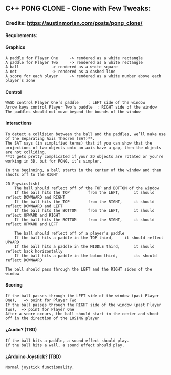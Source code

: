 ## C++ PONG CLONE - Clone with Few Tweaks:
### Credits: https://austinmorlan.com/posts/pong_clone/
#### Requirements:
#### Graphics
	A paddle for Player One		-> rendered as a white rectangle
	A paddle for Player Two		-> rendered as a white rectangle
	A ball				-> rendered as a white square
	A net				-> rendered as a dashed line
	A score for each player		-> rendered as a white number above each player’s zone

#### Control
	WASD control Player One’s paddle	: LEFT side of the window
	Arrow keys control Player Two’s paddle	: RIGHT side of the window
	The paddles should not move beyond the bounds of the window

#### Interactions
	To detect a collision between the ball and the paddles, we’ll make use of the Separating Axis Theorem (SAT)**. 
	The SAT says (in simplified terms) that if you can show that the projections of two objects onto an axis have a gap, then the objects are not colliding.
	**It gets pretty complicated if your 2D objects are rotated or you’re working in 3D, but for PONG, it’s simpler.

	In the beginning, a ball starts in the center of the window and then shoots off to the RIGHT

	2D Physics(ish)
		The ball should reflect off of the TOP and BOTTOM of the window
		If the ball hits the TOP		from the LEFT,		it should reflect DOWNWARD and RIGHT
		If the ball hits the TOP		from the RIGHT,		it should reflect DOWNWARD and LEFT
		If the ball hits the BOTTOM		from the LEFT,		it should reflect UPWARD and RIGHT
		If the ball hits the BOTTOM		from the RIGHT,		it should reflect UPWARD and LEFT

		The ball should reflect off of a player’s paddle
		If the ball hits a paddle in the TOP third,		it should reflect UPWARD
		If the ball hits a paddle in the MIDDLE third,		it should reflect back horizontally
		If the ball hits a paddle in the botom third,		its should reflect DOWNWARD

	The ball should pass through the LEFT and the RIGHT sides of the window

#### Scoring
	If the ball passes through the LEFT side of the window (past Player One),	=> point for Player Two
	If the ball passes through the RIGHT side of the window (past Player Two),	=> point for Player One
	After a score occurs, the ball should start in the center and shoot off in the direction of the LOSING player

#### ¿Audio? (TBD)
	If the ball hits a paddle, a sound effect should play.
	If the ball hits a wall, a sound effect should play.

#### ¿Arduino Joystick? (TBD)
	Normal joystick functionality. 
